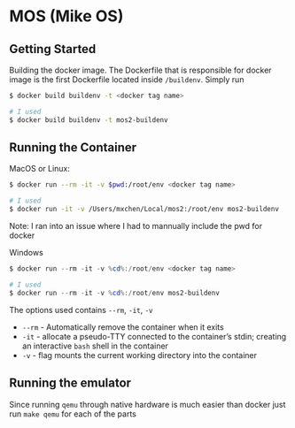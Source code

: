 # MOS (Mike OS)

## Getting Started 
Building the docker image. The Dockerfile that is responsible for docker image is the first Dockerfile located inside `/buildenv`. Simply run

``` bash
$ docker build buildenv -t <docker tag name>

# I used 
$ docker build buildenv -t mos2-buildenv
```

## Running the Container
MacOS or Linux:
```bash
$ docker run --rm -it -v $pwd:/root/env <docker tag name>

# I used 
$ docker run -it -v /Users/mxchen/Local/mos2:/root/env mos2-buildenv
```

Note: I ran into an issue where I had to mannually include the pwd for docker

Windows
```powershell
$ docker run --rm -it -v %cd%:/root/env <docker tag name>

# I used 
$ docker run --rm -it -v %cd%:/root/env mos2-buildenv
```

The options used contains `--rm`, `-it`, `-v`
- `--rm` - Automatically remove the container when it exits
- `-it` -  allocate a pseudo-TTY connected to the container’s stdin; creating an interactive `bash` shell in the container
- `-v` - flag mounts the current working directory into the container

## Running the emulator
Since running `qemu` through native hardware is much easier than docker just run `make qemu` for each of the parts
